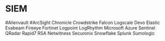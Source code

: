 # SIEM

#Alienvault
#ArcSight
Chronicle
Crowdstrike Falcon Logscale
Devo
Elastic 
Exabeam
Fireeye
Fortinet
Logpoint
LogRhythm
Microsoft Azure Sentinel
QRadar
Rapid7
RSA Netwitness
Securonix
Snowflake
Splunk
Sumologic
